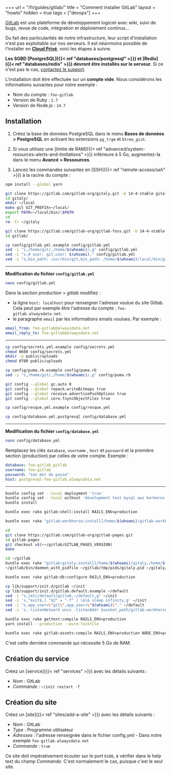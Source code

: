 +++
url = "/fr/guides/gitlab/"
title = "Comment installer GitLab"
layout = "howto"
hidden = true
tags = ["devops"]
+++

[GitLab](https://about.gitlab.com/) est une plateforme de développement logiciel avec wiki, suivi de bugs, revue de code, intégration et déploiement continus...

Du fait des particularités de notre infrastructure, leur script d'installation n'est pas exploitable sur nos serveurs. Il est néanmoins possible de l'installer en **[Cloud Privé](https://www.alwaysdata.com/fr/hebergement-infogere)**, voici les étapes à suivre.

**Les SGBD [PostgreSQL]({{< ref "databases/postgresql" >}}) et [Redis]({{< ref "databases/redis" >}}) devront être installés sur le serveur.** Si ce n'est pas le cas, [contactez le support](https://admin.alwaysdata.com/support/add).

L'installation doit être effectuée sur un **compte vide**. Nous considérons les informations suivantes pour notre exemple :

- Nom du compte : `foo-gitlab`
- Version de Ruby : `2.7`
- Version de Node.js : `14.7`

## Installation

1. Créez la base de données PostgreSQL dans le menu **Bases de données > PostgreSQL** en activant les extensions `pg_trgm` et `btree_gist`.

2. Si vous utilisez une [limite de RAM]({{< ref "advanced/system-resources-alerts-and-limitations" >}}) inférieure à 5 Go, augmentez-la dans le menu **Avancé > Ressources**.

3. Lancez les commandes suivantes en [SSH]({{< ref "remote-access/ssh" >}}) à la racine du compte :

```sh
npm install --global yarn

git clone https://gitlab.com/gitlab-org/gitaly.git -b 14-4-stable gitaly
cd gitaly/
mkdir ~/local
make git GIT_PREFIX=~/local/
export PATH=~/local/bin/:$PATH
cd
rm -fr ~/gitaly

git clone https://gitlab.com/gitlab-org/gitlab-foss.git -b 14-4-stable gitlab
cd gitlab/

cp config/gitlab.yml.example config/gitlab.yml
sed -i "s,/home/git/,/home/$(whoami)/,g" config/gitlab.yml
sed -i "s,# user: git,user: $(whoami)," config/gitlab.yml
sed -i "s,bin_path: /usr/bin/git,bin_path: /home/$(whoami)/local/bin/git," config/gitlab.yml
```

---
**Modification du fichier `config/gitlab.yml`**

```sh
nano config/gitlab.yml
```

Dans la section *production > gitlab* modifiez :
- la ligne `host: localhost` pour renseigner l'adresse voulue du site Gitlab. Cela peut par exemple être l'adresse du compte : `foo-gitlab.alwaysdata.net`.
- le paragraphe `email` par les informations emails voulues. Par exemple :

```yml
email_from: foo-gitlab@alwaysdata.net
email_reply_to: foo-gitlab@alwaysdata.net
```
---

```sh
cp config/secrets.yml.example config/secrets.yml
chmod 0600 config/secrets.yml
mkdir -p public/uploads
chmod 0700 public/uploads

cp config/puma.rb.example config/puma.rb
sed -i "s,/home/git/,/home/$(whoami)/,g" config/puma.rb

git config --global gc.auto 0
git config --global repack.writeBitmaps true
git config --global receive.advertisePushOptions true
git config --global core.fsyncObjectFiles true

cp config/resque.yml.example config/resque.yml

cp config/database.yml.postgresql config/database.yml
```

---
**Modification du fichier `config/database.yml`**

```sh
nano config/database.yml
```

Remplacez les clés `database`, `username` , `host` et `password` et la première section (production) par celles de votre compte. Exemple :

```yml
database: foo-gitlab_gitlab
username: foo-gitlab
password: "son mot de passe"
host: postgresql-foo-gitlab.alwaysdata.net
```
---

```sh
bundle config set --local deployment 'true'
bundle config set --local without 'development test mysql aws kerberos'
bundle install

bundle exec rake gitlab:shell:install RAILS_ENV=production

bundle exec rake "gitlab:workhorse:install[/home/$(whoami)/gitlab-workhorse]" RAILS_ENV=production

cd
git clone https://gitlab.com/gitlab-org/gitlab-pages.git
cd gitlab-pages
git checkout v$(<~/gitlab/GITLAB_PAGES_VERSION)
make

cd ~/gitlab
bundle exec rake "gitlab:gitaly:install[/home/$(whoami)/gitaly,/home/$(whoami)/repositories]" RAILS_ENV=production
~/gitlab/bin/daemon_with_pidfile ~/gitlab/tmp/pids/gitaly.pid ~/gitaly/_build/bin/gitaly ~/gitaly/config.toml >> ~/gitlab/log/gitaly.log 2>&1 &

bundle exec rake gitlab:db:configure RAILS_ENV=production

cp lib/support/init.d/gitlab ~/init
cp lib/support/init.d/gitlab.default.example ~/default
sed -i "s,/etc/default/gitlab,~/default,g" ~/init
sed -i 's,^exit$,[ "$2" = "-f" ] \&\& sleep infinity,g' ~/init
sed -i "s,app_user=\"git\",app_user=\"$(whoami)\"," ~/default
sed -i 's,-listenNetwork unix -listenAddr $socket_path/gitlab-workhorse.socket,-listenNetwork tcp -listenAddr [::]:8100,' ~/default

bundle exec rake gettext:compile RAILS_ENV=production
yarn install --production --pure-lockfile

bundle exec rake gitlab:assets:compile RAILS_ENV=production NODE_ENV=production
```

C'est cette dernière commande qui nécessite 5 Go de RAM.

## Création du service

Créez un [service]({{< ref "services" >}}) avec les détails suivants :

  * *Nom* : GitLab
  * *Commande* : `~/init restart -f`

## Création du site

Créez un [site]({{< ref "sites/add-a-site" >}}) avec les détails suivants :

  * *Nom* : GitLab
  * *Type* : Programme utilisateur
  * *Adresses* : l'adresse renseignée dans le fichier config.yml - Dans notre exemple `foo-gitlab.alwaysdata.net`
  * *Commande* : `true`

Ce site doit impérativement écouter sur le port `8100`, à vérifier dans le help text du champ *Commande*. C'est normalement le cas, puisque c'est le seul site.
